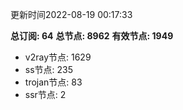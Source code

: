 更新时间2022-08-19 00:17:33

**总订阅: 64**
**总节点: 8962**
**有效节点: 1949**
- v2ray节点: 1629
- ss节点: 235
- trojan节点: 83
- ssr节点: 2

